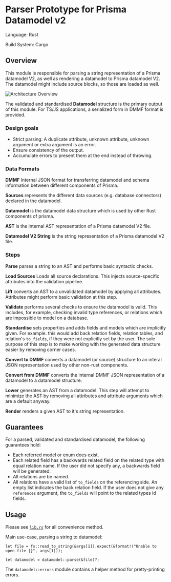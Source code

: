 # Parser Prototype for Prisma Datamodel v2

Language: Rust

Build System: Cargo

## Overview

This module is responsible for parsing a string representation of a Prisma datamodel V2, as well as rendering a datamodel to Prisma datamodel V2. The datamodel might include source blocks, so those are loaded as well.

![Architecture Overview](/home/emi/Projects/prisma/server/prisma-rs/libs/datamodel/doc/images/overview.png)

The validated and standardised **Datamodel** structure is the primary output of this module. For TS/JS applications, a serialized form in DMMF format is provided.

### Design goals

- Strict parsing: A duplicate attribute, unknown attribute, unknown argument or extra argument is an error.
- Ensure consistency of the output.
- Accumulate errors to present them at the end instead of throwing.

### Data Formats

**DMMF** Internal JSON format for transferring datamodel and schema information between different components of Prisma.

**Sources** represents the different data sources (e.g. database connectors) declared in the datamodel.

**Datamodel** is the datamodel data structure which is used by other Rust components of prisma.

**AST** is the internal AST representation of a Prisma datamodel V2 file.

**Datamodel V2 String** is the string representation of a Prisma datamodel V2 file.

### Steps

**Parse** parses a string to an AST and performs basic syntactic checks.

**Load Sources** Loads all source declarations. This injects source-specific attributes into the validation pipeline.

**Lift** converts an AST to a unvalidated datamodel by applying all attributes. Attributes might perform basic validation at this step.

**Validate** performs several checks to ensure the datamodel is valid. This includes, for example, checking invalid type references, or relations which are impossible to model on a database.

**Standardise** sets properties and adds fields and models which are implicitly given. For example. this would add back relation fields, relation tables, and relation's `to_fields`, if they were not explicitly set by the user. The sole purpose of this step is to make working with the generated data structure easier by removing corner cases.

**Convert to DMMF** converts a datamodel (or source) structure to an interal JSON representation used by other non-rust components.

**Convert from DMMF** converts the internal DMMF JSON representation of a datamodel to a datamodel structure.

**Lower** generates an AST from a datamodel. This step will attempt to minimize the AST by removing all attributes and attribute arguments which are a default anyway.

**Render** renders a given AST to it's string representation.

## Guarantees

For a parsed, validated and standardised datamodel, the following guarantees hold:

- Each referred model or enum does exist.
- Each related field has a backwards related field on the related type with equal relation name. If the user did not specify any, a backwards field will be generated.
- All relations are be named.
- All relations have a valid list of `to_fields` on the referencing side. An empty list indicates the back relation field. If the user does not give any `references` argument, the `to_fields` will point to the related types id fields.

## Usage

Please see [`lib.rs`](src/lib.rs) for all convenience method.

Main use-case, parsing a string to datamodel:

```
let file = fs::read_to_string(&args[1]).expect(&format!("Unable to open file {}", args[1]));

let datamodel = datamodel::parse(&file)?;
```

The `datamodel::errors` module contains a helper method for pretty-printing errors.
